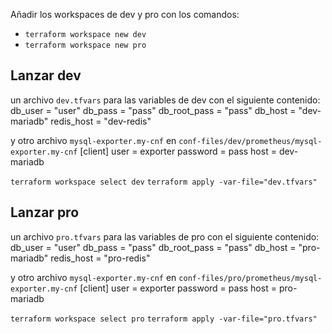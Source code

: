 


Añadir los workspaces de dev y pro con los comandos:
- `terraform workspace new dev`
- `terraform workspace new pro`

## Lanzar dev
un archivo `dev.tfvars` para las variables de dev con el siguiente contenido:
db_user = "user"
db_pass = "pass"
db_root_pass = "pass"
db_host = "dev-mariadb"
redis_host = "dev-redis"

y otro archivo `mysql-exporter.my-cnf` en `conf-files/dev/prometheus/mysql-exporter.my-cnf`
[client]
user = exporter
password = pass
host = dev-mariadb

`terraform workspace select dev`
`terraform apply -var-file="dev.tfvars"`


## Lanzar pro
un archivo `pro.tfvars` para las variables de pro con el siguiente contenido:
db_user = "user"
db_pass = "pass"
db_root_pass = "pass"
db_host = "pro-mariadb"
redis_host = "pro-redis"

y otro archivo `mysql-exporter.my-cnf` en `conf-files/pro/prometheus/mysql-exporter.my-cnf`
[client]
user = exporter
password = pass
host = pro-mariadb

`terraform workspace select pro`
`terraform apply -var-file="pro.tfvars"`
